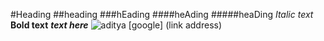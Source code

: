 #Heading
##heading
###hEading
####heAding
#####heaDing
*Italic text*
**Bold text**
***text here***
![aditya](https://www.google.com/search?q=aditya+engineering+college+logo&rlz=1C1SQJL_enIN857IN857&tbm=isch&source=iu&ictx=1&fir=7YMIW71e4Cu5rM%252C4dk2p-NzadRc2M%252C_%253BYS3ywvk6i-fgMM%252CFA3NqalV9QSE9M%252C_%253B9eFS_8CDtKzSMM%252CLG9F0dUgsUMM3M%252C_%253BZHSyZSwkRFK_ZM%252CqO15FrQnJfBBLM%252C_%253BGvs7Wn8nQx4cmM%252Cq5XtvgJlpafg6M%252C_%253Bce-JR-NfjOOWFM%252CYobMfRci9tlOAM%252C_%253BVcCcIC8MzG4rgM%252CCsYGoBCZkK6NUM%252C_%253BFSKaKVAs2-oFzM%252CUiKSggklDm3G6M%252C_%253BDWC_1EbpfpqLxM%252Cv7FKZS9j0voJTM%252C_%253BUtQAHD8TDVNhiM%252CIer-LgvaMQvkFM%252C_%253Bfv38GFXsiYNfiM%252CCXiMIbkSmROkWM%252C_%253BqN1emUEl5ORShM%252Cnax_M8Ayfd5ecM%252C_%253B9UwesM5zHxc7mM%252CYyxeB4AaZIrYuM%252C_&vet=1&usg=AI4_-kTEbBx3EU6GpgUkmK9NbsyZFFAZEA&sa=X&sqi=2&ved=2ahUKEwiD9en31K30AhW5_rsIHcfUA6YQ9QF6BAgDEAE#imgrc=7YMIW71e4Cu5rM)
[google] (link address)
